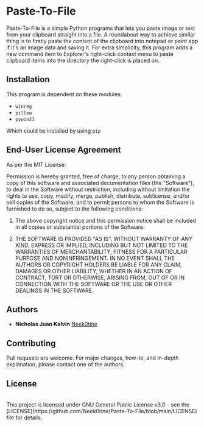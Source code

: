 # Paste-To-File

Paste-To-File is a simple Python programs that lets you paste image or text from your clipboard straight into a file. A roundabout way to achieve similar thing is to firstly paste the content of the clipboard into notepad or paint app if it's an image data and saving it. For extra simplicity, this program adds a new command item to Explorer's right-click context menu to paste clipboard items into the directory the right-click is placed on.

## Installation
This program is dependent on these modules:
- `winreg`
- `pillow`
- `pywin23`

Which could be installed by using `pip`


## End-User License Agreement
As per the MIT License:

Permission is hereby granted, free of charge, to any person obtaining a copy of this software and associated documentation files (the "Software"), to deal in the Software without restriction, including without limitation the rights to use, copy, modify, merge, publish, distribute, sublicense, and/or sell copies of the Software, and to permit persons to whom the Software is furnished to do so, subject to the following conditions:
1. The above copyright notice and this permission notice shall be included in all copies or substantial portions of the Software.

2. THE SOFTWARE IS PROVIDED "AS IS", WITHOUT WARRANTY OF ANY KIND, EXPRESS OR IMPLIED, INCLUDING BUT NOT LIMITED TO THE WARRANTIES OF MERCHANTABILITY, FITNESS FOR A PARTICULAR PURPOSE AND NONINFRINGEMENT. IN NO EVENT SHALL THE AUTHORS OR COPYRIGHT HOLDERS BE LIABLE FOR ANY CLAIM, DAMAGES OR OTHER LIABILITY, WHETHER IN AN ACTION OF CONTRACT, TORT OR OTHERWISE, ARISING FROM, OUT OF OR IN CONNECTION WITH THE SOFTWARE OR THE USE OR OTHER DEALINGS IN THE SOFTWARE.


## Authors
* **Nicholas Juan Kalvin**  [Neek0tine](https://github.com/Neek0tine)

## Contributing
Pull requests are welcome. For major changes, how-to, and in-depth explanation, please contact one of the authors.
## License
<br>
This project is licensed under GNU General Public License v3.0 - see the [LICENSE](https://github.com/Neek0tine/Paste-To-File/blob/main/LICENSE) file for details.